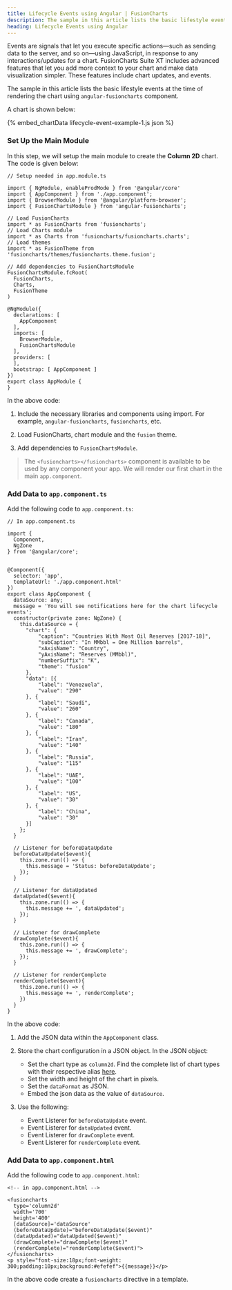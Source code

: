 ```yaml
---
title: Lifecycle Events using Angular | FusionCharts
description: The sample in this article lists the basic lifestyle events at the time of rendering the chart using angular-fusioncharts component.
heading: Lifecycle Events using Angular
---
```


Events are signals that let you execute specific actions—such as sending data to the server, and so on—using JavaScript, in response to any interactions/updates for a chart. FusionCharts Suite XT includes advanced features that let you add more context to your chart and make data visualization simpler. These features include chart updates, and events.

The sample in this article lists the basic lifestyle events at the time of rendering the chart using `angular-fusioncharts` component.

A chart is shown below:

{% embed_chartData lifecycle-event-example-1.js json %}

### Set Up the Main Module

In this step, we will setup the main module to create the **Column 2D** chart. The code is given below:

```
// Setup needed in app.module.ts

import { NgModule, enableProdMode } from '@angular/core'
import { AppComponent } from './app.component';
import { BrowserModule } from '@angular/platform-browser';
import { FusionChartsModule } from 'angular-fusioncharts';

// Load FusionCharts
import * as FusionCharts from 'fusioncharts';
// Load Charts module
import * as Charts from 'fusioncharts/fusioncharts.charts';
// Load themes
import * as FusionTheme from 'fusioncharts/themes/fusioncharts.theme.fusion';

// Add dependencies to FusionChartsModule
FusionChartsModule.fcRoot(
  FusionCharts,
  Charts,
  FusionTheme
)

@NgModule({
  declarations: [
    AppComponent
  ],
  imports: [
    BrowserModule,
    FusionChartsModule
  ],
  providers: [
  ],
  bootstrap: [ AppComponent ]
})
export class AppModule {
}
```

In the above code:

1. Include the necessary libraries and components using import. For example, `angular-fusioncharts`, `fusioncharts`, etc.

2. Load FusionCharts, chart module and the `fusion` theme.

3. Add dependencies to `FusionChartsModule`.

> The `<fusioncharts></fusioncharts>` component is available to be used by any component your app. We will render our first chart in the main `app.component`.

### Add Data to `app.component.ts`

Add the following code to `app.component.ts`:

```
// In app.component.ts

import {
  Component,
  NgZone
} from '@angular/core';


@Component({
  selector: 'app',
  templateUrl: './app.component.html'
})
export class AppComponent {
  dataSource: any;
  message = 'You will see notifications here for the chart lifecycle events';
  constructor(private zone: NgZone) {
    this.dataSource = {
      "chart": {
          "caption": "Countries With Most Oil Reserves [2017-18]",
          "subCaption": "In MMbbl = One Million barrels",
          "xAxisName": "Country",
          "yAxisName": "Reserves (MMbbl)",
          "numberSuffix": "K",
          "theme": "fusion"
      },
      "data": [{
          "label": "Venezuela",
          "value": "290"
      }, {
          "label": "Saudi",
          "value": "260"
      }, {
          "label": "Canada",
          "value": "180"
      }, {
          "label": "Iran",
          "value": "140"
      }, {
          "label": "Russia",
          "value": "115"
      }, {
          "label": "UAE",
          "value": "100"
      }, {
          "label": "US",
          "value": "30"
      }, {
          "label": "China",
          "value": "30"
      }]
    };
  }
  
  // Listener for beforeDataUpdate
  beforeDataUpdate($event){
    this.zone.run(() => {
      this.message = 'Status: beforeDataUpdate';
    });
  }

  // Listener for dataUpdated
  dataUpdated($event){
    this.zone.run(() => {
      this.message += ', dataUpdated';
    });
  }

  // Listener for drawComplete
  drawComplete($event){
    this.zone.run(() => {
      this.message += ', drawComplete';
    });
  }

  // Listener for renderComplete
  renderComplete($event){
    this.zone.run(() => {
      this.message += ', renderComplete';
    })
  }
}
```

In the above code:

1. Add the JSON data within the `AppComponent` class.

2. Store the chart configuration in a JSON object. In the JSON object:
    * Set the chart type as `column2d`. Find the complete list of chart types with their respective alias [here](https://www.fusioncharts.com/dev/chart-guide/list-of-charts).
    * Set the width and height of the chart in pixels. 
    * Set the `dataFormat` as JSON.
    * Embed the json data as the value of `dataSource`.

3. Use the following:
    * Event Listerer for `beforeDataUpdate` event.
    * Event Listerer for `dataUpdated` event.
    * Event Listerer for `drawComplete` event.
    * Event Listerer for `renderComplete` event.

### Add Data to `app.component.html`

Add the following code to `app.component.html`:

```
<!-- in app.component.html -->

<fusioncharts
  type='column2d'
  width='700'
  height='400'
  [dataSource]='dataSource'
  (beforeDataUpdate)="beforeDataUpdate($event)"
  (dataUpdated)="dataUpdated($event)"
  (drawComplete)="drawComplete($event)"
  (renderComplete)="renderComplete($event)">
</fusioncharts>
<p style="font-size:18px;font-weight: 300;padding:10px;background:#efefef">{{message}}</p>
```

In the above code create a `fusioncharts` directive in a template.